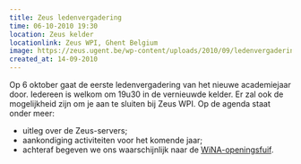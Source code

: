 ```yaml
---
title: Zeus ledenvergadering
time: 06-10-2010 19:30
location: Zeus kelder
locationlink: Zeus WPI, Ghent Belgium
image: https://zeus.ugent.be/wp-content/uploads/2010/09/ledenvergadering-212x300.png
created_at: 14-09-2010
---
```



Op 6 oktober gaat de eerste ledenvergadering van het nieuwe academiejaar door. Iedereen is welkom om 19u30 in de vernieuwde kelder. Er zal ook de mogelijkheid zijn om je aan te sluiten bij Zeus WPI. Op de agenda staat onder meer:

- uitleg over de Zeus-servers;
- aankondiging activiteiten voor het komende jaar;
- achteraf begeven we ons waarschijnlijk naar de [WiNA-openingsfuif](https://wina.ugent.be/activiteiten/?id=397/).
